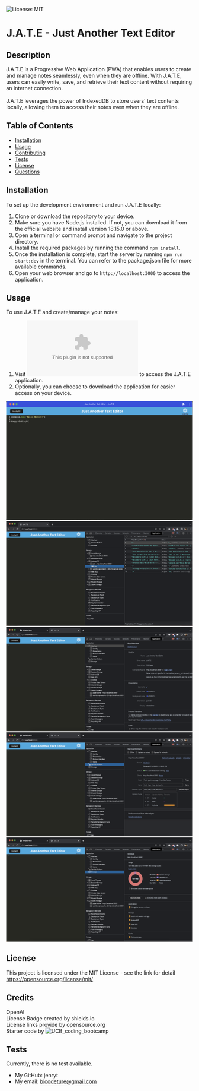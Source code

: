 ![License: MIT](https://img.shields.io/badge/license-MIT-blue)

# J.A.T.E - Just Another Text Editor

## Description

J.A.T.E is a Progressive Web Application (PWA) that enables users to create and manage notes seamlessly, even when they are offline. With J.A.T.E, users can easily write, save, and retrieve their text content without requiring an internet connection.<br><br>
J.A.T.E leverages the power of IndexedDB to store users' text contents locally, allowing them to access their notes even when they are offline.<br>

## Table of Contents

- [Installation](#installation)
- [Usage](#usage)
- [Contributing](#contributing)
- [Tests](#tests)
- [License](#license)
- [Questions](#questions)

## Installation

To set up the development environment and run J.A.T.E locally:

1. Clone or download the repository to your device.
2. Make sure you have Node.js installed. If not, you can download it from the official website and install version 18.15.0 or above.
3. Open a terminal or command prompt and navigate to the project directory.
4. Install the required packages by running the command `npm install`.
5. Once the installation is complete, start the server by running `npm run start:dev` in the terminal. You can refer to the package.json file for more available commands.
6. Open your web browser and go to `http://localhost:3000` to access the application.

## Usage

To use J.A.T.E and create/manage your notes:

1. Visit ![here](google.com) to access the J.A.T.E application.
2. Optionally, you can choose to download the application for easier access on your device.

![J.A.T.E AppView](./assets/images/J.A.T.E_AppView.png)
![J.A.T.E BrowserView_IndexedDB_jate](./assets/images/J.A.T.E_BrowserView_IndexedDB_jate.png)
![J.A.T.E BrowserView_Manifest](./assets/images/J.A.T.E_BrowserView_Manifest.png)
![J.A.T.E BrowserView_ServiceWorkers](./assets/images/J.A.T.E_BrowserView_ServiceWorkers.png)
![J.A.T.E BrowserView_Storage](./assets/images/J.A.T.E_BrowserView_Storage.png)

## License

This project is licensed under the MIT License - see the link for detail
https://opensource.org/license/mit/

## Credits

OpenAI<br>
License Badge created by shields.io<br>
License links provide by opensource.org<br>
Starter code by ![UCB_coding_bootcamp](https://github.com/coding-boot-camp/cautious-meme.git) <br>

## Tests

Currently, there is no test available.

- My GitHub: jenryt
- My email: bicodeture@gmail.com
